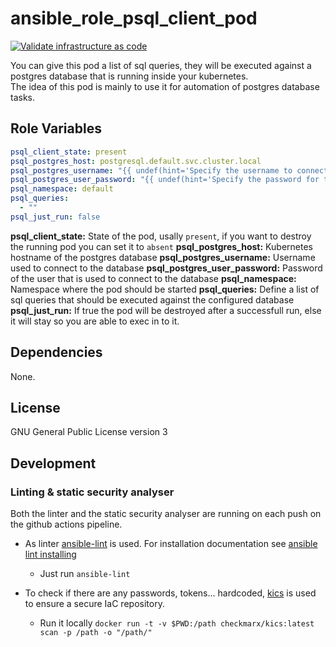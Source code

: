 # ansible_role_psql_client_pod

[![Validate infrastructure as code](https://github.com/NeatLeap/ansible_role_psql_client_pod/actions/workflows/validation.yml/badge.svg)](https://github.com/NeatLeap/ansible_role_psql_client_pod/actions/workflows/validation.yml)

You can give this pod a list of sql queries, they will be executed against a postgres database that is running inside your kubernetes.  
The idea of this pod is mainly to use it for automation of postgres database tasks.  

## Role Variables

```yaml
psql_client_state: present
psql_postgres_host: postgresql.default.svc.cluster.local
psql_postgres_username: "{{ undef(hint='Specify the username to connect with a postgres database') }}"
psql_postgres_user_password: "{{ undef(hint='Specify the password for the database user') }}"
psql_namespace: default
psql_queries: 
  - ""
psql_just_run: false
```

**psql_client_state:** State of the pod, usally `present`, if you want to destroy the running pod you can set it to `absent`
**psql_postgres_host:** Kubernetes hostname of the postgres database
**psql_postgres_username:**  Username used to connect to the database
**psql_postgres_user_password:**  Password of the user that is used to connect to the database
**psql_namespace:**  Namespace where the pod should be started
**psql_queries:** Define a list of sql queries that should be executed against the configured database 
**psql_just_run:** If true the pod will be destroyed after a successfull run, else it will stay so you are able to exec in to it.  

## Dependencies

None.

## License

GNU General Public License version 3

## Development

### Linting & static security analyser

Both the linter and the static security analyser are running on each push on the github actions pipeline.  

* As linter [ansible-lint](https://ansible.readthedocs.io/projects/lint/) is used. For installation documentation see [ansible lint installing](https://ansible.readthedocs.io/projects/lint/)
  * Just run `ansible-lint`

* To check if there are any passwords, tokens... hardcoded, [kics](https://kics.io/index.html) is used to ensure a secure IaC repository.  
  * Run it locally `docker run -t -v $PWD:/path checkmarx/kics:latest scan -p /path -o "/path/"`
